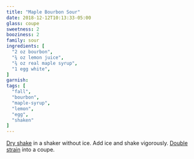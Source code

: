 ```yaml
---
title: "Maple Bourbon Sour"
date: 2018-12-12T10:13:33-05:00
glass: coupe
sweetness: 2
booziness: 2
family: sour
ingredients: [
  "2 oz bourbon",
  "¾ oz lemon juice",
  "¾ oz real maple syrup",
  "1 egg white",
]
garnish:
tags: [
  "fall",
  "bourbon",
  "maple-syrup",
  "lemon",
  "egg",
  "shaken"
]
---
```


[Dry shake](/techniques/shaking/#dry-shaking) in a shaker without ice. Add ice and shake vigorously. [Double strain](/techniques/straining/#double-straining) into a coupe.
